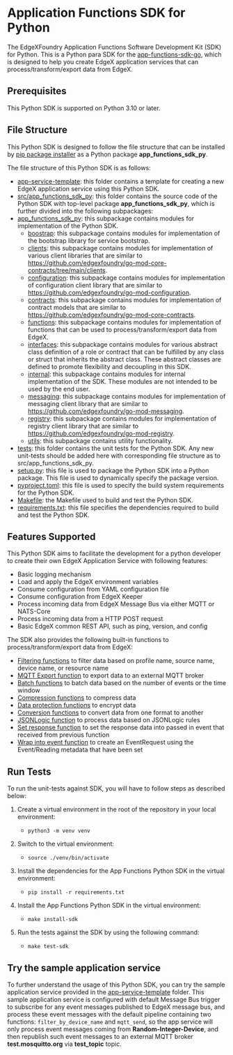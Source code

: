 # Application Functions SDK for Python

The EdgeXFoundry Application Functions Software Development Kit (SDK) for Python. This is a Python para SDK for the [app-functions-sdk-go](https://github.com/edgexfoundry/app-functions-sdk-go), which is designed to help you create EdgeX application services that can process/transform/export data from EdgeX.

## Prerequisites

This Python SDK is supported on Python 3.10 or later.

## File Structure

This Python SDK is designed to follow the file structure that can be installed by [pip package installer](https://pypi.org/project/pip/) as a Python package **app_functions_sdk_py**. 

The file structure of this Python SDK is as follows:
- [app-service-template](./app-service-template): this folder contains a template for creating a new EdgeX application service using this Python SDK.
- [src/app_functions_sdk_py](./src/app_functions_sdk_py): this folder contains the source code of the Python SDK with top-level package **app_functions_sdk_py**, which is further divided into the following subpackages:
- [app_functions_sdk_py](./src/app_functions_sdk_py): this subpackage contains modules for implementation of the Python SDK.
  - [boostrap](./src/app_functions_sdk_py/bootstrap): this subpackage contains modules for implementation of the bootstrap library for service bootstrap. 
  - [clients](./src/app_functions_sdk_py/clients): this subpackage contains modules for implementation of various client libraries that are similar to https://github.com/edgexfoundry/go-mod-core-contracts/tree/main/clients.
  - [configuration](./src/app_functions_sdk_py/configuration): this subpackage contains modules for implementation of configuration client library that are similar to https://github.com/edgexfoundry/go-mod-configuration.
  - [contracts](./src/app_functions_sdk_py/contracts): this subpackage contains modules for implementation of contract models that are similar to https://github.com/edgexfoundry/go-mod-core-contracts.
  - [functions](./src/app_functions_sdk_py/functions): this subpackage contains modules for implementation of functions that can be used to process/transform/export data from EdgeX.
  - [interfaces](./src/app_functions_sdk_py/interfaces): this subpackage contains modules for various abstract class definition of a role or contract that can be fulfilled by any class or struct that inherits the abstract class. These abstract classes are defined to promote flexibility and decoupling in this SDK. 
  - [internal](./src/app_functions_sdk_py/internal): this subpackage contains modules for internal implementation of the SDK. These modules are not intended to be used by the end user.
  - [messaging](./src/app_functions_sdk_py/messaging): this subpackage contains modules for implementation of messaging client library that are similar to https://github.com/edgexfoundry/go-mod-messaging.
  - [registry](./src/app_functions_sdk_py/registry): this subpackage contains modules for implementation of registry client library that are similar to https://github.com/edgexfoundry/go-mod-registry.
  - [utils](./src/app_functions_sdk_py/utils): this subpackage contains utility functionality.
- [tests](./tests): this folder contains the unit tests for the Python SDK. Any new unit-tests should be added here with corresponding file structure as to src/app_functions_sdk_py.
- [setup.py](./setup.py): this file is used to package the Python SDK into a Python package. This file is used to dynamically specify the package version.
- [pyproject.toml](./pyproject.toml): this file is used to specify the build system requirements for the Python SDK.
- [Makefile](./Makefile): the Makefile used to build and test the Python SDK.
- [requirements.txt](./requirements.txt): this file specifies the dependencies required to build and test the Python SDK.

## Features Supported

This Python SDK aims to facilitate the development for a python developer to create their own EdgeX Application Service with following features:
- Basic logging mechanism
- Load and apply the EdgeX environment variables
- Consume configuration from YAML configuration file
- Consume configuration from EdgeX Keeper
- Process incoming data from EdgeX Message Bus via either MQTT or NATS-Core
- Process incoming data from a HTTP POST request
- Basic EdgeX common REST API, such as ping, version, and config

The SDK also provides the following built-in functions to process/transform/export data from EdgeX:

- [Filtering functions](./src/app_functions_sdk_py/functions/filter.py) to filter data based on profile name, source name, device name, or resource name
- [MQTT Export function](./src/app_functions_sdk_py/functions/mqtt.py) to export data to an external MQTT broker
- [Batch functions](./src/app_functions_sdk_py/functions/batch.py) to batch data based on the number of events or the time window
- [Compression functions](./src/app_functions_sdk_py/functions/compression.py) to compress data
- [Data protection functions](./src/app_functions_sdk_py/functions/aesprotection.py) to encrypt data
- [Conversion functions](./src/app_functions_sdk_py/functions/conversion.py) to convert data from one format to another
- [JSONLogic function](./src/app_functions_sdk_py/functions/jsonlogic.py) to process data based on JSONLogic rules
- [Set response function](./src/app_functions_sdk_py/functions/responsedata.py) to set the response data into passed in event that received from previous function
- [Wrap into event function](./src/app_functions_sdk_py/functions/wrap_into_event.py) to create an EventRequest using the Event/Reading metadata that have been set

## Run Tests

To run the unit-tests against SDK, you will have to follow steps as described below:

1. Create a virtual environment in the root of the repository in your local environment:
   - `python3 -m venv venv`

2. Switch to the virtual environment:
   - `source ./venv/bin/activate`

3. Install the dependencies for the App Functions Python SDK in the virtual environment:
   - `pip install -r requirements.txt`

4. Install the App Functions Python SDK in the virtual environment:
   - `make install-sdk`

5. Run the tests against the SDK by using the following command:
   - `make test-sdk`

## Try the sample application service

To further understand the usage of this Python SDK, you can try the sample application service provided in the [app-service-template](./app-service-template) folder. This sample application service is configured with default Message Bus trigger to subscribe for any event messages published to EdgeX message bus, and process these event messages with the default pipeline containing two functions: `filter_by_device_name` and `mqtt_send`, so the app service will only process event messages coming from **Random-Integer-Device**, and then republish such event messages to an external MQTT broker **test.mosquitto.org** via **test_topic** topic.
